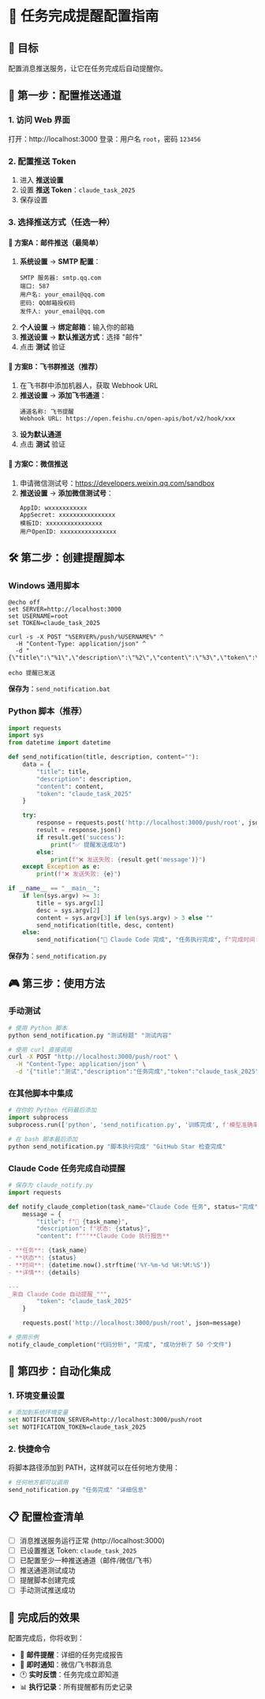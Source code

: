 # 🔔 任务完成提醒配置指南

## 🎯 目标
配置消息推送服务，让它在任务完成后自动提醒你。

## 📱 第一步：配置推送通道

### 1. 访问 Web 界面
打开：http://localhost:3000
登录：用户名 `root`，密码 `123456`

### 2. 配置推送 Token
1. 进入 **推送设置**
2. 设置 **推送 Token**：`claude_task_2025`
3. 保存设置

### 3. 选择推送方式（任选一种）

#### 🔰 **方案A：邮件推送（最简单）**
1. **系统设置** → **SMTP 配置**：
   ```
   SMTP 服务器: smtp.qq.com
   端口: 587
   用户名: your_email@qq.com
   密码: QQ邮箱授权码
   发件人: your_email@qq.com
   ```
2. **个人设置** → **绑定邮箱**：输入你的邮箱
3. **推送设置** → **默认推送方式**：选择 "邮件"
4. 点击 **测试** 验证

#### 🔰 **方案B：飞书群推送（推荐）**
1. 在飞书群中添加机器人，获取 Webhook URL
2. **推送设置** → **添加飞书通道**：
   ```
   通道名称: 飞书提醒
   Webhook URL: https://open.feishu.cn/open-apis/bot/v2/hook/xxx
   ```
3. **设为默认通道**
4. 点击 **测试** 验证

#### 🔰 **方案C：微信推送**
1. 申请微信测试号：https://developers.weixin.qq.com/sandbox
2. **推送设置** → **添加微信测试号**：
   ```
   AppID: wxxxxxxxxxxx
   AppSecret: xxxxxxxxxxxxxxxx
   模板ID: xxxxxxxxxxxxxxxx
   用户OpenID: xxxxxxxxxxxxxxxx
   ```

## 🛠️ 第二步：创建提醒脚本

### Windows 通用脚本
```batch
@echo off
set SERVER=http://localhost:3000
set USERNAME=root
set TOKEN=claude_task_2025

curl -s -X POST "%SERVER%/push/%USERNAME%" ^
  -H "Content-Type: application/json" ^
  -d "{\"title\":\"%1\",\"description\":\"%2\",\"content\":\"%3\",\"token\":\"%TOKEN%\"}"

echo 提醒已发送
```
**保存为**：`send_notification.bat`

### Python 脚本（推荐）
```python
import requests
import sys
from datetime import datetime

def send_notification(title, description, content=""):
    data = {
        "title": title,
        "description": description,
        "content": content,
        "token": "claude_task_2025"
    }

    try:
        response = requests.post('http://localhost:3000/push/root', json=data)
        result = response.json()
        if result.get('success'):
            print("✅ 提醒发送成功")
        else:
            print(f"❌ 发送失败: {result.get('message')}")
    except Exception as e:
        print(f"❌ 发送失败: {e}")

if __name__ == "__main__":
    if len(sys.argv) >= 3:
        title = sys.argv[1]
        desc = sys.argv[2]
        content = sys.argv[3] if len(sys.argv) > 3 else ""
        send_notification(title, desc, content)
    else:
        send_notification("🤖 Claude Code 完成", "任务执行完成", f"完成时间: {datetime.now().strftime('%Y-%m-%d %H:%M:%S')}")
```
**保存为**：`send_notification.py`

## 🎮 第三步：使用方法

### 手动测试
```bash
# 使用 Python 脚本
python send_notification.py "测试标题" "测试内容"

# 使用 curl 直接调用
curl -X POST "http://localhost:3000/push/root" \
  -H "Content-Type: application/json" \
  -d '{"title":"测试","description":"任务完成","token":"claude_task_2025"}'
```

### 在其他脚本中集成
```python
# 在你的 Python 代码最后添加
import subprocess
subprocess.run(['python', 'send_notification.py', '训练完成', f'模型准确率: {accuracy}'])
```

```bash
# 在 bash 脚本最后添加
python send_notification.py "脚本执行完成" "GitHub Star 检查完成"
```

### Claude Code 任务完成自动提醒
```python
# 保存为 claude_notify.py
import requests

def notify_claude_completion(task_name="Claude Code 任务", status="完成", details=""):
    message = {
        "title": f"🤖 {task_name}",
        "description": f"状态: {status}",
        "content": f"""**Claude Code 执行报告**

- **任务**: {task_name}
- **状态**: {status}
- **时间**: {datetime.now().strftime('%Y-%m-%d %H:%M:%S')}
- **详情**: {details}

---
_来自 Claude Code 自动提醒_""",
        "token": "claude_task_2025"
    }

    requests.post('http://localhost:3000/push/root', json=message)

# 使用示例
notify_claude_completion("代码分析", "完成", "成功分析了 50 个文件")
```

## 🚀 第四步：自动化集成

### 1. 环境变量设置
```bash
# 添加到系统环境变量
set NOTIFICATION_SERVER=http://localhost:3000/push/root
set NOTIFICATION_TOKEN=claude_task_2025
```

### 2. 快捷命令
将脚本路径添加到 PATH，这样就可以在任何地方使用：
```bash
# 任何地方都可以调用
send_notification.py "任务完成" "详细信息"
```

## 📋 配置检查清单

- [ ] 消息推送服务运行正常 (http://localhost:3000)
- [ ] 已设置推送 Token: `claude_task_2025`
- [ ] 已配置至少一种推送通道（邮件/微信/飞书）
- [ ] 推送通道测试成功
- [ ] 提醒脚本创建完成
- [ ] 手动测试推送成功

## 🎉 完成后的效果

配置完成后，你将收到：
- 📧 **邮件提醒**：详细的任务完成报告
- 📱 **即时通知**：微信/飞书群消息
- 🕐 **实时反馈**：任务完成立即知道
- 📊 **执行记录**：所有提醒都有历史记录